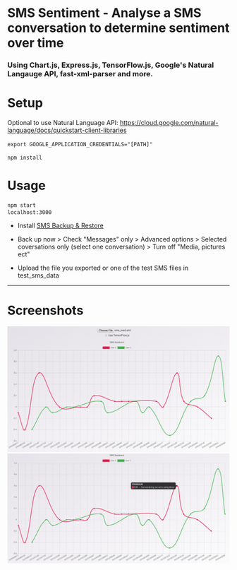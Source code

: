 # SMS Sentiment - Analyse a SMS conversation to determine sentiment over time 
### Using Chart.js, Express.js, TensorFlow.js, Google's Natural Langauge API, fast-xml-parser and more.

# Setup

Optional to use Natural Language API: https://cloud.google.com/natural-language/docs/quickstart-client-libraries 

`export GOOGLE_APPLICATION_CREDENTIALS="[PATH]"`

````
npm install
````
# Usage

```
npm start
localhost:3000
```

- Install [SMS Backup & Restore](https://play.google.com/store/apps/details?id=com.riteshsahu.SMSBackupRestore&hl=en_US)
 
- Back up now > Check "Messages" only > Advanced options > Selected coversations only (select one conversation) > Turn off "Media, pictures ect"

- Upload the file you exported or one of the test SMS files in test_sms_data

----------------------------
# Screenshots

![1](screenshots/1.png)
![2](screenshots/2.png)
